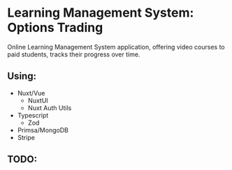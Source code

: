 # Learning Management System: Options Trading

Online Learning Management System application, offering video courses to paid students, tracks their progress over time.

## Using:

- Nuxt/Vue
  - NuxtUI
  - Nuxt Auth Utils
- Typescript
  - Zod
- Primsa/MongoDB
- Stripe

## TODO:
